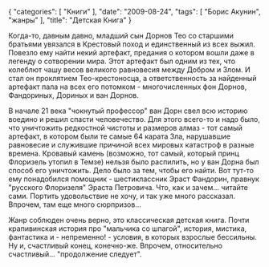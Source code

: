 {
   "categories": [
      "Книги"
   ],
   "date": "2009-08-24",
   "tags": [
      "Борис Акунин",
      "жанры"
   ],
   "title": "Детская Книга"
}

Когда-то, давным давно, младший сын Дорнов Тео со старшими братьями увязался в Крестовый поход и единственный из всех выжил. Повезло ему найти некий артефакт, предания о котором вошли даже в легенду о сотворении мира. Этот артефакт был одним из тех, что колеблют чашу весов великого равновесия между Добром и Злом. И стал он проклятием Тео-крестоносца, а ответственность за найденный артефакт пала на всех его потомком - многочисленных фон Дорнов, Фандориных, Дориных и ван Дорнов.

В начале 21 века "чокнутый профессор" ван Дорн свел всю историю воедино и решил спасти человечество. Для этого всего-то и надо было, что уничтожить редкостной чистоты и размеров алмаз - тот самый артефакт, в котором были те самые 64 карата Зла, нарушавшие равновесие и служившие причиной всех мировых катастроф в разные времена. Кровавый камень (возможно, тот самый, который принц Флоризель утопил в Темзе) нельзя было распилить, но у ван Дорна был способ его уничтожить. Дело было за тем, чтобы его найти. Вот тут-то ему понадобился помощник - шестиклассник Эраст Фандорин, правнук "русского Флоризеля" Эраста Петровича. Что, как и зачем... читайте сами. Портить удовольствие не хочу, и так уже много рассказал. Впрочем, там еще много сюрпризов...

Жанр соблюден очень верно, это классическая детская книга. Почти крапивинская история про "мальчика со шпагой", история, мистика, фантастика и - непременно! - условия, в которых взрослые бессильны. Ну и, счастливый конец, конечно-же. Впрочем, относительно счастливый... "продолжение следует".
